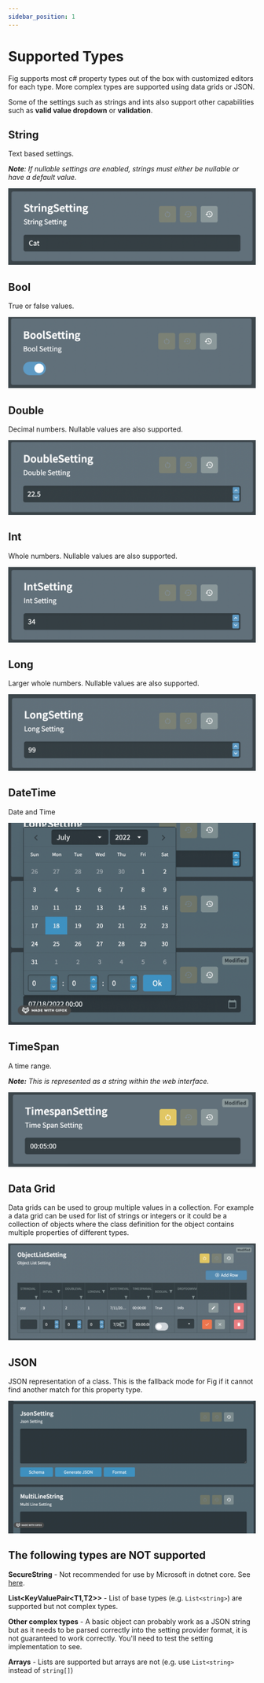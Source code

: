 ```yaml
---
sidebar_position: 1
---
```


# Supported Types

Fig supports most c# property types out of the box with customized editors for each type. More complex types are supported using data grids or JSON.

Some of the settings such as strings and ints also support other capabilities such as **valid value dropdown** or **validation**.

## String

Text based settings.

***Note**: If nullable settings are enabled, strings must either be nullable or have a default value.*

![string-setting](../../../static/img/string-setting.png)

## Bool

True or false values.

![bool-setting](../../../static/img/bool-setting.png)

## Double

Decimal numbers. Nullable values are also supported.

![double-setting](../../../static/img/double-setting.png)

## Int

Whole numbers. Nullable values are also supported.

![image-20220726225609084](../../../static/img/int-setting.png)

## Long

Larger whole numbers. Nullable values are also supported.

![image-20220726225708951](../../../static/img/long-setting.png)

## DateTime

Date and Time

![2022-07-26 23.32.36](../../../static/img/date-time-setting.png)

## TimeSpan

A time range.

***Note:** This is represented as a string within the web interface.*

![image-20220726230046584](../../../static/img/image-20220726230046584.png)

## Data Grid

Data grids can be used to group multiple values in a collection. For example a data grid can be used for list of strings or integers or it could be a collection of objects where the class definition for the object contains multiple properties of different types.

![image-20220726230140744](../../../static/img/data-grid-setting.png)

## JSON

JSON representation of a class. This is the fallback mode for Fig if it cannot find another match for this property type.

![2022-07-26 23.02.28](../../../static/img/json-setting.png)

## The following types are NOT supported

**SecureString** - Not recommended for use by Microsoft in dotnet core. See [here](https://github.com/dotnet/platform-compat/blob/master/docs/DE0001.md).

**List<KeyValuePair<T1,T2>>** - List of base types (e.g. `List<string>`) are supported but not complex types.

**Other complex types** - A basic object can probably work as a JSON string but as it needs to be parsed correctly into the setting provider format, it is not guaranteed to work correctly. You'll need to test the setting implementation to see.

**Arrays** - Lists are supported but arrays are not (e.g. use `List<string>` instead of `string[]`)
